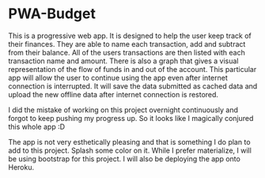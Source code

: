 # PWA-Budget

This is a progressive web app. It is designed to help the user keep track of their finances. They are able to name 
each transaction, add and subtract from their balance. All of the users transactions are then listed with each 
transaction name and amount. There is also a graph that gives a visual representation of the flow of funds in and out 
of the account. 
 This particular app will allow the user to continue using the app even after internet connection is interrupted. It 
 will save the data submitted as cached data and upload the new offline data after internet connection is restored.
 
 I did the mistake of working on this project overnight continuously and forgot to keep pushing my progress up. So it looks like I
 magically conjured this whole app :D
 
 The app is not very esthetically pleasing and that is something I do plan to add to this project. Splash some color on it. 
 While I prefer materialize, I will be using bootstrap for this project. I will also be deploying the app onto Heroku.
